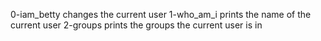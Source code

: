 0-iam_betty changes the current user
1-who_am_i prints the name of the current user
2-groups prints the groups the current user is in
